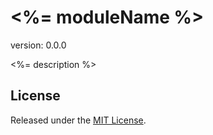 # <%= moduleName %>

version: 0.0.0

<%= description %>

## License

Released under the [MIT License](http://www.opensource.org/licenses/mit-license.php).

